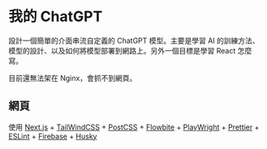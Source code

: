 # 我的 ChatGPT
設計一個簡單的介面串流自定義的 ChatGPT 模型。主要是學習 AI 的訓練方法、模型的設計、以及如何將模型部署到網路上。另外一個目標是學習 React 怎麼寫。

目前還無法架在 Nginx，會抓不到網頁。
## 網頁
使用 [Next.js] + [TailWindCSS] + [PostCSS] + [Flowbite] + [PlayWright] + [Prettier] + [ESLint] + [Firebase] + [Husky]

[Next.js]: https://nextjs.org/docs/pages/api-reference/create-next-app
[TailWindCSS]: https://tailwindcss.com/docs/guides/nextjs
[PostCSS]: https://hackmd.io/@FortesHuang/S1I2iF7v5
[Flowbite]: https://flowbite.com/docs/getting-started/next-js/
[PlayWright]: https://playwright.dev/docs/intro
[Prettier]: https://github.com/tailwindlabs/prettier-plugin-tailwindcss
[ESLint]: https://blog.devgenius.io/eslint-prettier-typescript-and-react-in-2022-e5021ebca2b1
[Firebase]: https://medium.com/tomsnote/%E4%BD%BF%E7%94%A8firebase%E4%BD%9C%E7%82%BAreact%E7%9A%84%E8%B3%87%E6%96%99%E5%BA%AB-b61af2333526
[Husky]: https://jenniesh.github.io/dev/NPM/husky-lint-staged/